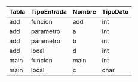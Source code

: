 | Tabla | TipoEntrada | Nombre | TipoDato |
| ----- | ----------- | ------ | -------- |
| add   | funcion     | add    | int      |
| add   | parametro   | a      | int      |
| add   | parametro   | b      | int      |
| add   | local       | d      | int      |
| main  | funcion     | main   | int      |
| main  | local       | c      | char     |
